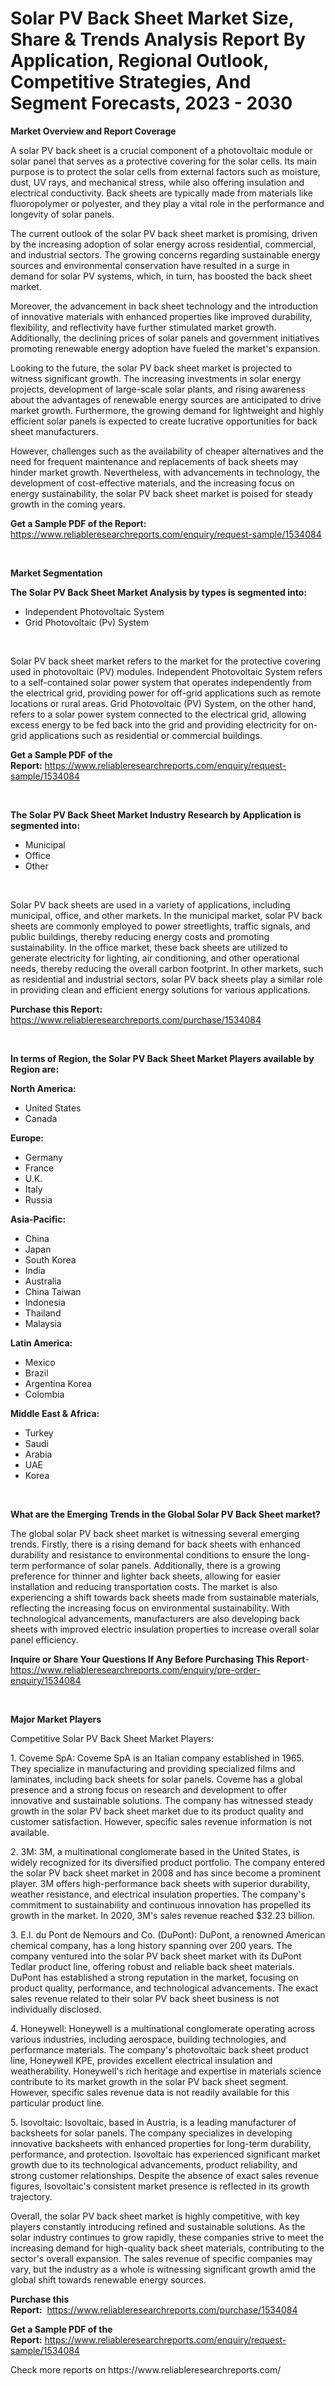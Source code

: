 <p><h1>Solar PV Back Sheet Market Size, Share & Trends Analysis Report By Application, Regional Outlook, Competitive Strategies, And Segment Forecasts, 2023 - 2030</h1></p><p><strong>Market Overview and Report Coverage</strong></p>
<p><p>A solar PV back sheet is a crucial component of a photovoltaic module or solar panel that serves as a protective covering for the solar cells. Its main purpose is to protect the solar cells from external factors such as moisture, dust, UV rays, and mechanical stress, while also offering insulation and electrical conductivity. Back sheets are typically made from materials like fluoropolymer or polyester, and they play a vital role in the performance and longevity of solar panels.</p><p>The current outlook of the solar PV back sheet market is promising, driven by the increasing adoption of solar energy across residential, commercial, and industrial sectors. The growing concerns regarding sustainable energy sources and environmental conservation have resulted in a surge in demand for solar PV systems, which, in turn, has boosted the back sheet market.</p><p>Moreover, the advancement in back sheet technology and the introduction of innovative materials with enhanced properties like improved durability, flexibility, and reflectivity have further stimulated market growth. Additionally, the declining prices of solar panels and government initiatives promoting renewable energy adoption have fueled the market's expansion.</p><p>Looking to the future, the solar PV back sheet market is projected to witness significant growth. The increasing investments in solar energy projects, development of large-scale solar plants, and rising awareness about the advantages of renewable energy sources are anticipated to drive market growth. Furthermore, the growing demand for lightweight and highly efficient solar panels is expected to create lucrative opportunities for back sheet manufacturers.</p><p>However, challenges such as the availability of cheaper alternatives and the need for frequent maintenance and replacements of back sheets may hinder market growth. Nevertheless, with advancements in technology, the development of cost-effective materials, and the increasing focus on energy sustainability, the solar PV back sheet market is poised for steady growth in the coming years.</p></p>
<p><strong>Get a Sample PDF of the Report:</strong> <a href="https://www.reliableresearchreports.com/enquiry/request-sample/1534084">https://www.reliableresearchreports.com/enquiry/request-sample/1534084</a></p>
<p>&nbsp;</p>
<p><strong>Market Segmentation</strong></p>
<p><strong>The Solar PV Back Sheet Market Analysis by types is segmented into:</strong></p>
<p><ul><li>Independent Photovoltaic System</li><li>Grid Photovoltaic (Pv) System</li></ul></p>
<p>&nbsp;</p>
<p><p>Solar PV back sheet market refers to the market for the protective covering used in photovoltaic (PV) modules. Independent Photovoltaic System refers to a self-contained solar power system that operates independently from the electrical grid, providing power for off-grid applications such as remote locations or rural areas. Grid Photovoltaic (PV) System, on the other hand, refers to a solar power system connected to the electrical grid, allowing excess energy to be fed back into the grid and providing electricity for on-grid applications such as residential or commercial buildings.</p></p>
<p><strong>Get a Sample PDF of the Report:</strong>&nbsp;<a href="https://www.reliableresearchreports.com/enquiry/request-sample/1534084">https://www.reliableresearchreports.com/enquiry/request-sample/1534084</a></p>
<p>&nbsp;</p>
<p><strong>The Solar PV Back Sheet Market Industry Research by Application is segmented into:</strong></p>
<p><ul><li>Municipal</li><li>Office</li><li>Other</li></ul></p>
<p>&nbsp;</p>
<p><p>Solar PV back sheets are used in a variety of applications, including municipal, office, and other markets. In the municipal market, solar PV back sheets are commonly employed to power streetlights, traffic signals, and public buildings, thereby reducing energy costs and promoting sustainability. In the office market, these back sheets are utilized to generate electricity for lighting, air conditioning, and other operational needs, thereby reducing the overall carbon footprint. In other markets, such as residential and industrial sectors, solar PV back sheets play a similar role in providing clean and efficient energy solutions for various applications.</p></p>
<p><strong>Purchase this Report:</strong>&nbsp; <a href="https://www.reliableresearchreports.com/purchase/1534084">https://www.reliableresearchreports.com/purchase/1534084</a></p>
<p>&nbsp;</p>
<p><strong>In terms of Region, the Solar PV Back Sheet Market Players available by Region are:</strong></p>
<p>
    <p> <strong> North America: </strong>
        <ul>
            <li>United States</li>
            <li>Canada</li>
        </ul>
        </p> 
    <p> <strong> Europe: </strong>
        <ul>
            <li>Germany</li>
            <li>France</li>
            <li>U.K.</li>
            <li>Italy</li>
            <li>Russia</li>
        </ul>
        </p> 
    <p> <strong> Asia-Pacific: </strong>
        <ul>
            <li>China</li>
            <li>Japan</li>
            <li>South Korea</li>
            <li>India</li>
            <li>Australia</li>
            <li>China Taiwan</li>
            <li>Indonesia</li>
            <li>Thailand</li>
            <li>Malaysia</li>
        </ul>
        </p> 
    <p> <strong> Latin America: </strong>
        <ul>
            <li>Mexico</li>
            <li>Brazil</li>
            <li>Argentina Korea</li>
            <li>Colombia</li>
        </ul>
        </p> 
    <p> <strong> Middle East & Africa: </strong>
        <ul>
            <li>Turkey</li>
            <li>Saudi</li>
            <li>Arabia</li>
            <li>UAE</li>
            <li>Korea</li>
        </ul>
    </p>
    </p>
<p>&nbsp;</p>
<p><strong>What are the Emerging Trends in the Global Solar PV Back Sheet market?</strong></p>
<p><p>The global solar PV back sheet market is witnessing several emerging trends. Firstly, there is a rising demand for back sheets with enhanced durability and resistance to environmental conditions to ensure the long-term performance of solar panels. Additionally, there is a growing preference for thinner and lighter back sheets, allowing for easier installation and reducing transportation costs. The market is also experiencing a shift towards back sheets made from sustainable materials, reflecting the increasing focus on environmental sustainability. With technological advancements, manufacturers are also developing back sheets with improved electric insulation properties to increase overall solar panel efficiency.</p></p>
<p><strong>Inquire or Share Your Questions If Any Before Purchasing This Report</strong>- <a href="https://www.reliableresearchreports.com/enquiry/pre-order-enquiry/1534084">https://www.reliableresearchreports.com/enquiry/pre-order-enquiry/1534084</a></p>
<p>&nbsp;</p>
<p><strong>Major Market Players</strong></p>
<p><p>Competitive Solar PV Back Sheet Market Players:</p><p>1. Coveme SpA: Coveme SpA is an Italian company established in 1965. They specialize in manufacturing and providing specialized films and laminates, including back sheets for solar panels. Coveme has a global presence and a strong focus on research and development to offer innovative and sustainable solutions. The company has witnessed steady growth in the solar PV back sheet market due to its product quality and customer satisfaction. However, specific sales revenue information is not available.</p><p>2. 3M: 3M, a multinational conglomerate based in the United States, is widely recognized for its diversified product portfolio. The company entered the solar PV back sheet market in 2008 and has since become a prominent player. 3M offers high-performance back sheets with superior durability, weather resistance, and electrical insulation properties. The company's commitment to sustainability and continuous innovation has propelled its growth in the market. In 2020, 3M's sales revenue reached $32.23 billion.</p><p>3. E.I. du Pont de Nemours and Co. (DuPont): DuPont, a renowned American chemical company, has a long history spanning over 200 years. The company ventured into the solar PV back sheet market with its DuPont Tedlar product line, offering robust and reliable back sheet materials. DuPont has established a strong reputation in the market, focusing on product quality, performance, and technological advancements. The exact sales revenue related to their solar PV back sheet business is not individually disclosed.</p><p>4. Honeywell: Honeywell is a multinational conglomerate operating across various industries, including aerospace, building technologies, and performance materials. The company's photovoltaic back sheet product line, Honeywell KPE, provides excellent electrical insulation and weatherability. Honeywell's rich heritage and expertise in materials science contribute to its market growth in the solar PV back sheet segment. However, specific sales revenue data is not readily available for this particular product line.</p><p>5. Isovoltaic: Isovoltaic, based in Austria, is a leading manufacturer of backsheets for solar panels. The company specializes in developing innovative backsheets with enhanced properties for long-term durability, performance, and protection. Isovoltaic has experienced significant market growth due to its technological advancements, product reliability, and strong customer relationships. Despite the absence of exact sales revenue figures, Isovoltaic's consistent market presence is reflected in its growth trajectory.</p><p>Overall, the solar PV back sheet market is highly competitive, with key players constantly introducing refined and sustainable solutions. As the solar industry continues to grow rapidly, these companies strive to meet the increasing demand for high-quality back sheet materials, contributing to the sector's overall expansion. The sales revenue of specific companies may vary, but the industry as a whole is witnessing significant growth amid the global shift towards renewable energy sources.</p></p>
<p><strong>Purchase this Report:</strong>&nbsp;&nbsp;<a href="https://www.reliableresearchreports.com/purchase/1534084">https://www.reliableresearchreports.com/purchase/1534084</a></p>
<p></p>
<p><strong>Get a Sample PDF of the Report:</strong>&nbsp;<a href="https://www.reliableresearchreports.com/enquiry/request-sample/1534084">https://www.reliableresearchreports.com/enquiry/request-sample/1534084</a></p>
<p>Check more reports on https://www.reliableresearchreports.com/</p>